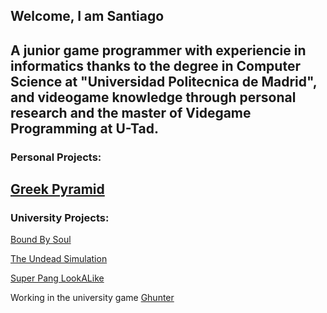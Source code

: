 ## Welcome, I am Santiago

A junior game programmer with experiencie in informatics thanks to the degree in Computer Science at "Universidad Politecnica de Madrid", and videogame knowledge through personal research and the master of Videgame Programming at U-Tad.
---
### Personal Projects:

[Greek Pyramid](https://github.com/ElCaballeroTrix/GreekPyramid)
---
### University Projects:

[Bound By Soul](https://github.com/IsFriskis/utad-unity-jam)

[The Undead Simulation](https://github.com/ElCaballeroTrix/TheUndeadSimulation)

[Super Pang LookALike](https://github.com/ElCaballeroTrix/SuperPangLookALike)

Working in the university game [Ghunter](https://www.linkedin.com/company/tiny-tavern-ghunter/posts/?feedView=all)

